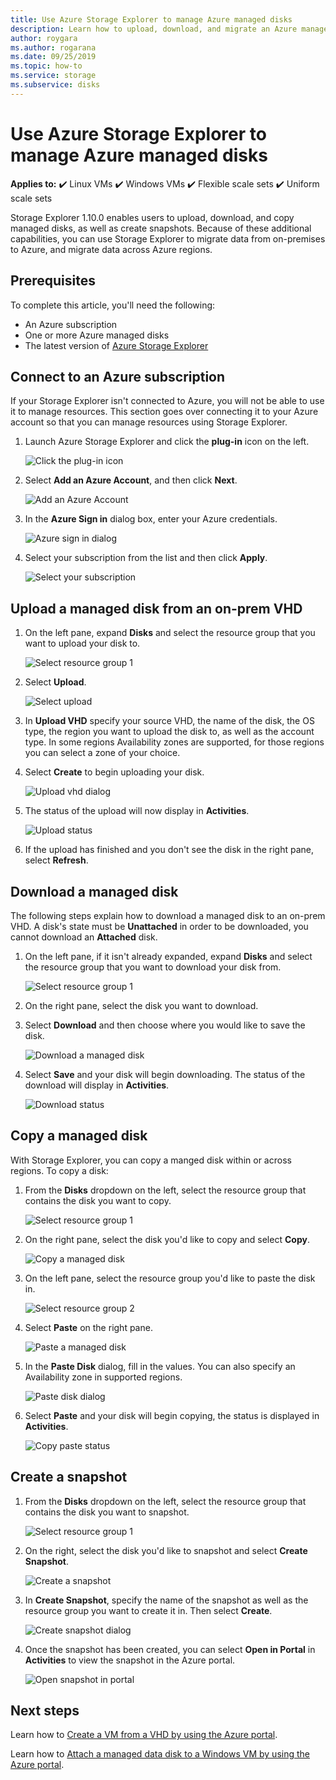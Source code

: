 ```yaml
---
title: Use Azure Storage Explorer to manage Azure managed disks
description: Learn how to upload, download, and migrate an Azure managed disk across regions and create a snapshot of a managed disk, using the Azure Storage Explorer.      
author: roygara
ms.author: rogarana
ms.date: 09/25/2019
ms.topic: how-to
ms.service: storage
ms.subservice: disks
---
```


# Use Azure Storage Explorer to manage Azure managed disks

**Applies to:** :heavy_check_mark: Linux VMs :heavy_check_mark: Windows VMs :heavy_check_mark: Flexible scale sets :heavy_check_mark: Uniform scale sets

Storage Explorer 1.10.0 enables users to upload, download, and copy managed disks, as well as create snapshots. Because of these additional capabilities, you can use Storage Explorer to migrate data from on-premises to Azure, and migrate data across Azure regions.

## Prerequisites

To complete this article, you'll need the following:
- An Azure subscription
- One or more Azure managed disks
- The latest version of [Azure Storage Explorer](https://azure.microsoft.com/features/storage-explorer/)

## Connect to an Azure subscription

If your Storage Explorer isn't connected to Azure, you will not be able to use it to manage resources. This section goes over connecting it to your Azure account so that you can manage resources using Storage Explorer.

1. Launch Azure Storage Explorer and click the **plug-in** icon on the left.

    ![Click the plug-in icon](media/disks-upload-vhd-to-managed-disk-storage-explorer/plug-in-icon.png)

1. Select **Add an Azure Account**, and then click **Next**.

    ![Add an Azure Account](media/disks-upload-vhd-to-managed-disk-storage-explorer/connect-to-azure.png)

1. In the **Azure Sign in** dialog box, enter your Azure credentials.

    ![Azure sign in dialog](media/disks-upload-vhd-to-managed-disk-storage-explorer/sign-in.png)

1. Select your subscription from the list and then click **Apply**.

    ![Select your subscription](media/disks-upload-vhd-to-managed-disk-storage-explorer/select-subscription.png)

## Upload a managed disk from an on-prem VHD

1. On the left pane, expand **Disks** and select the resource group that you want to upload your disk to.

    ![Select resource group 1](media/disks-upload-vhd-to-managed-disk-storage-explorer/select-rg1.png)

1. Select **Upload**.

    ![Select upload](media/disks-upload-vhd-to-managed-disk-storage-explorer/upload-button.png)

1. In **Upload VHD** specify your source VHD, the name of the disk, the OS type, the region you want to upload the disk to, as well as the account type. In some regions Availability zones are supported, for those regions you can select a zone of your choice.
1. Select **Create** to begin uploading your disk.

    ![Upload vhd dialog](media/disks-upload-vhd-to-managed-disk-storage-explorer/upload-vhd-dialog.png)

1. The status of the upload will now display in **Activities**.

    ![Upload status](media/disks-upload-vhd-to-managed-disk-storage-explorer/activity-uploading.png)

1. If the upload has finished and you don't see the disk in the right pane, select **Refresh**.

## Download a managed disk

The following steps explain how to download a managed disk to an on-prem VHD. A disk's state must be **Unattached** in order to be downloaded, you cannot download an **Attached** disk.

1. On the left pane, if it isn't already expanded, expand **Disks** and select the resource group that you want to download your disk from.

    ![Select resource group 1](media/disks-upload-vhd-to-managed-disk-storage-explorer/select-rg1.png)

1. On the right pane, select the disk you want to download.
1. Select **Download** and then choose where you would like to save the disk.

    ![Download a managed disk](media/disks-upload-vhd-to-managed-disk-storage-explorer/download-button.png)

1. Select **Save** and your disk will begin downloading. The status of the download will display in **Activities**.

    ![Download status](media/disks-upload-vhd-to-managed-disk-storage-explorer/activity-downloading.png)

## Copy a managed disk

With Storage Explorer, you can copy a manged disk within or across regions. To copy a disk:

1. From the **Disks** dropdown on the left, select the resource group that contains the disk you want to copy.

    ![Select resource group 1](media/disks-upload-vhd-to-managed-disk-storage-explorer/select-rg1.png)

1. On the right pane, select the disk you'd like to copy and select **Copy**.

    ![Copy a managed disk](media/disks-upload-vhd-to-managed-disk-storage-explorer/copy-button.png)

1. On the left pane, select the resource group you'd like to paste the disk in.

    ![Select resource group 2](media/disks-upload-vhd-to-managed-disk-storage-explorer/select-rg2.png)

1. Select **Paste** on the right pane.

    ![Paste a managed disk](media/disks-upload-vhd-to-managed-disk-storage-explorer/paste-button.png)

1. In the **Paste Disk** dialog, fill in the values. You can also specify an Availability zone in supported regions.

    ![Paste disk dialog](media/disks-upload-vhd-to-managed-disk-storage-explorer/paste-disk-dialog.png)

1. Select **Paste** and your disk will begin copying, the status is displayed in **Activities**.

    ![Copy paste status](media/disks-upload-vhd-to-managed-disk-storage-explorer/activity-copying.png)

## Create a snapshot

1. From the **Disks** dropdown on the left, select the resource group that contains the disk you want to snapshot.

    ![Select resource group 1](media/disks-upload-vhd-to-managed-disk-storage-explorer/select-rg1.png)

1. On the right, select the disk you'd like to snapshot and select **Create Snapshot**.

    ![Create a snapshot](media/disks-upload-vhd-to-managed-disk-storage-explorer/create-snapshot-button.png)

1. In **Create Snapshot**, specify the name of the snapshot as well as the resource group you want to create it in. Then select **Create**.

    ![Create snapshot dialog](media/disks-upload-vhd-to-managed-disk-storage-explorer/create-snapshot-dialog.png)

1. Once the snapshot has been created, you can select **Open in Portal** in **Activities** to view the snapshot in the Azure portal.

    ![Open snapshot in portal](media/disks-upload-vhd-to-managed-disk-storage-explorer/open-in-portal.png)

## Next steps


Learn how to [Create a VM from a VHD by using the Azure portal](windows/create-vm-specialized-portal.md).

Learn how to [Attach a managed data disk to a Windows VM by using the Azure portal](windows/attach-managed-disk-portal.md).